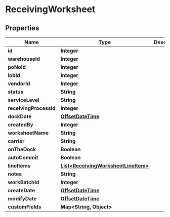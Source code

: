 
# ReceivingWorksheet

## Properties
Name | Type | Description | Notes
------------ | ------------- | ------------- | -------------
**id** | **Integer** |  |  [optional]
**warehouseId** | **Integer** |  | 
**poNoId** | **Integer** |  |  [optional]
**lobId** | **Integer** |  |  [optional]
**vendorId** | **Integer** |  |  [optional]
**status** | **String** |  |  [optional]
**serviceLevel** | **String** |  | 
**receivingProcessId** | **Integer** |  |  [optional]
**dockDate** | [**OffsetDateTime**](OffsetDateTime.md) |  |  [optional]
**createdBy** | **Integer** |  |  [optional]
**worksheetName** | **String** |  | 
**carrier** | **String** |  |  [optional]
**onTheDock** | **Boolean** |  |  [optional]
**autoCommit** | **Boolean** |  | 
**lineItems** | [**List&lt;ReceivingWorksheetLineItem&gt;**](ReceivingWorksheetLineItem.md) |  |  [optional]
**notes** | **String** |  |  [optional]
**workBatchId** | **Integer** |  |  [optional]
**createDate** | [**OffsetDateTime**](OffsetDateTime.md) |  |  [optional]
**modifyDate** | [**OffsetDateTime**](OffsetDateTime.md) |  |  [optional]
**customFields** | **Map&lt;String, Object&gt;** |  |  [optional]



